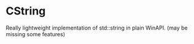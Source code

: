# CString
Really lightweight implementation of std::string in plain WinAPI. (may be missing some features)
